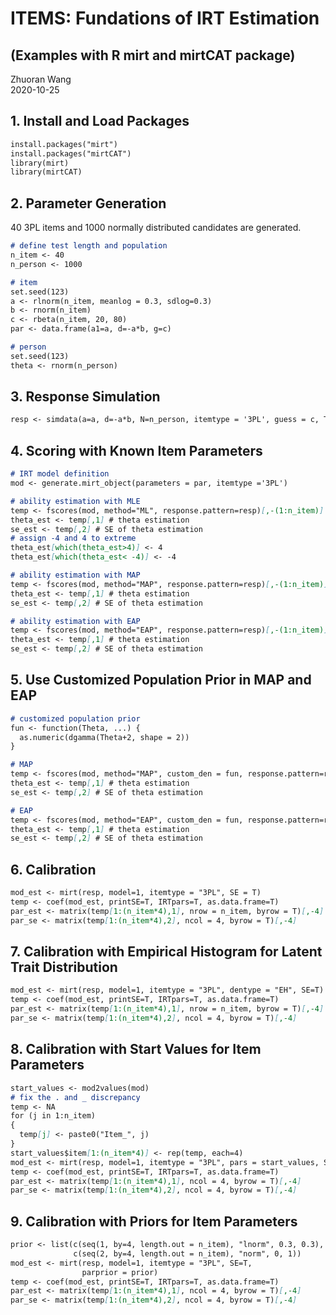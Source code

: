 # ITEMS: Fundations of IRT Estimation 
## (Examples with R mirt and mirtCAT package)

Zhuoran Wang\
2020-10-25

## 1. Install and Load Packages
```markdown
install.packages("mirt")
install.packages("mirtCAT")
library(mirt)
library(mirtCAT)
```

## 2. Parameter Generation
40 3PL items and 1000 normally distributed candidates are generated.
```markdown
# define test length and population
n_item <- 40
n_person <- 1000

# item
set.seed(123)
a <- rlnorm(n_item, meanlog = 0.3, sdlog=0.3)
b <- rnorm(n_item)
c <- rbeta(n_item, 20, 80)
par <- data.frame(a1=a, d=-a*b, g=c)

# person
set.seed(123)
theta <- rnorm(n_person)
```

## 3. Response Simulation
```markdown
resp <- simdata(a=a, d=-a*b, N=n_person, itemtype = '3PL', guess = c, Theta=matrix(theta))

```

## 4. Scoring with Known Item Parameters
```markdown
# IRT model definition
mod <- generate.mirt_object(parameters = par, itemtype ='3PL')

# ability estimation with MLE 
temp <- fscores(mod, method="ML", response.pattern=resp)[,-(1:n_item)] # exclude response matrix
theta_est <- temp[,1] # theta estimation
se_est <- temp[,2] # SE of theta estimation
# assign -4 and 4 to extreme
theta_est[which(theta_est>4)] <- 4
theta_est[which(theta_est< -4)] <- -4

# ability estimation with MAP 
temp <- fscores(mod, method="MAP", response.pattern=resp)[,-(1:n_item)] # exclude response matrix
theta_est <- temp[,1] # theta estimation
se_est <- temp[,2] # SE of theta estimation

# ability estimation with EAP
temp <- fscores(mod, method="EAP", response.pattern=resp)[,-(1:n_item)] # exclude response matrix
theta_est <- temp[,1] # theta estimation
se_est <- temp[,2] # SE of theta estimation
```

## 5. Use Customized Population Prior in MAP and EAP
```markdown
# customized population prior
fun <- function(Theta, ...) {
  as.numeric(dgamma(Theta+2, shape = 2))
}

# MAP
temp <- fscores(mod, method="MAP", custom_den = fun, response.pattern=resp)[,-(1:n_item)]
theta_est <- temp[,1] # theta estimation
se_est <- temp[,2] # SE of theta estimation

# EAP
temp <- fscores(mod, method="EAP", custom_den = fun, response.pattern=resp)[,-(1:n_item)]
theta_est <- temp[,1] # theta estimation
se_est <- temp[,2] # SE of theta estimation
```

## 6. Calibration
```markdown
mod_est <- mirt(resp, model=1, itemtype = "3PL", SE = T)
temp <- coef(mod_est, printSE=T, IRTpars=T, as.data.frame=T)
par_est <- matrix(temp[1:(n_item*4),1], nrow = n_item, byrow = T)[,-4] # in a,b,c format
par_se <- matrix(temp[1:(n_item*4),2], ncol = 4, byrow = T)[,-4]
```

## 7. Calibration with Empirical Histogram for Latent Trait Distribution 
```markdown
mod_est <- mirt(resp, model=1, itemtype = "3PL", dentype = "EH", SE=T)
temp <- coef(mod_est, printSE=T, IRTpars=T, as.data.frame=T)
par_est <- matrix(temp[1:(n_item*4),1], nrow = n_item, byrow = T)[,-4] # in a,b,c format
par_se <- matrix(temp[1:(n_item*4),2], ncol = 4, byrow = T)[,-4]
```

## 8. Calibration with Start Values for Item Parameters
```markdown
start_values <- mod2values(mod)
# fix the . and _ discrepancy
temp <- NA
for (j in 1:n_item)
{
  temp[j] <- paste0("Item_", j)
}
start_values$item[1:(n_item*4)] <- rep(temp, each=4)
mod_est <- mirt(resp, model=1, itemtype = "3PL", pars = start_values, SE=T)
temp <- coef(mod_est, printSE=T, IRTpars=T, as.data.frame=T)
par_est <- matrix(temp[1:(n_item*4),1], ncol = 4, byrow = T)[,-4]
par_se <- matrix(temp[1:(n_item*4),2], ncol = 4, byrow = T)[,-4]
```

## 9. Calibration with Priors for Item Parameters
```markdown
prior <- list(c(seq(1, by=4, length.out = n_item), "lnorm", 0.3, 0.3),
              c(seq(2, by=4, length.out = n_item), "norm", 0, 1))
mod_est <- mirt(resp, model=1, itemtype = "3PL", SE=T,
                parprior = prior)
temp <- coef(mod_est, printSE=T, IRTpars=T, as.data.frame=T)
par_est <- matrix(temp[1:(n_item*4),1], ncol = 4, byrow = T)[,-4]
par_se <- matrix(temp[1:(n_item*4),2], ncol = 4, byrow = T)[,-4]
```
